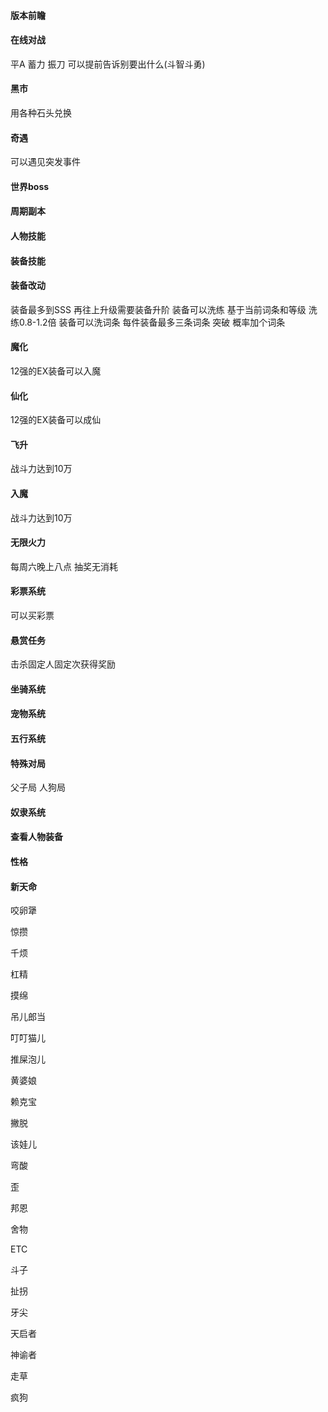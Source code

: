 #### 版本前瞻

#### 在线对战
平A 蓄力 振刀
可以提前告诉别要出什么(斗智斗勇)

#### 黑市
用各种石头兑换

#### 奇遇
可以遇见突发事件

#### 世界boss

#### 周期副本

#### 人物技能

#### 装备技能

#### 装备改动
装备最多到SSS
再往上升级需要装备升阶
装备可以洗练
基于当前词条和等级 洗练0.8-1.2倍
装备可以洗词条
每件装备最多三条词条
突破 概率加个词条

#### 魔化
12强的EX装备可以入魔
#### 仙化
12强的EX装备可以成仙

#### 飞升
战斗力达到10万
#### 入魔
战斗力达到10万

#### 无限火力
每周六晚上八点
抽奖无消耗

#### 彩票系统
可以买彩票

#### 悬赏任务
击杀固定人固定次获得奖励

#### 坐骑系统

#### 宠物系统

#### 五行系统

#### 特殊对局
父子局
人狗局

#### 奴隶系统

#### 查看人物装备

#### 性格

#### 新天命
咬卵犟

惊攒

千烦

杠精

摸绵

吊儿郎当

叮叮猫儿

推屎泡儿

黄婆娘

赖克宝

撇脱

该娃儿

弯酸

歪

邦恩

舍物

ETC

斗子

扯拐

牙尖

天启者

神谕者

走草

疯狗
